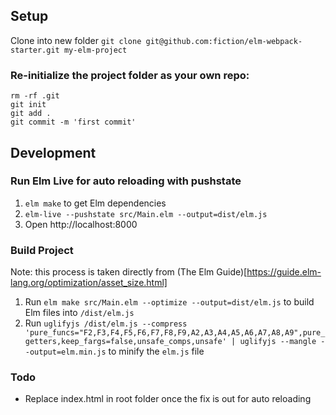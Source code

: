 ## Setup
Clone into new folder 
`git clone git@github.com:fiction/elm-webpack-starter.git my-elm-project`

### Re-initialize the project folder as your own repo:
  ```
  rm -rf .git
  git init
  git add .
  git commit -m 'first commit'
  ``` 

## Development

### Run Elm Live for auto reloading with pushstate
1. `elm make` to get Elm dependencies
1. `elm-live --pushstate src/Main.elm --output=dist/elm.js`
1. Open http://localhost:8000

### Build Project
Note: this process is taken directly from (The Elm Guide)[https://guide.elm-lang.org/optimization/asset_size.html]
1. Run `elm make src/Main.elm --optimize --output=dist/elm.js` to build Elm files into `/dist/elm.js`
1. Run `uglifyjs /dist/elm.js --compress 'pure_funcs="F2,F3,F4,F5,F6,F7,F8,F9,A2,A3,A4,A5,A6,A7,A8,A9",pure_getters,keep_fargs=false,unsafe_comps,unsafe' | uglifyjs --mangle --output=elm.min.js` to minify the `elm.js` file

### Todo
- Replace index.html in root folder once the fix is out for auto reloading
